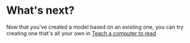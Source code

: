 # What's next?

Now that you've created a model based on an existing one, you can try creating one that's all your own in [Teach a computer to read](#)